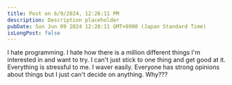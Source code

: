 ```yaml
---
title: Post on 6/9/2024, 12:26:11 PM
description: Description placeholder
pubDate: Sun Jun 09 2024 12:26:11 GMT+0900 (Japan Standard Time)
isLongPost: false
---
```

I hate programming. I hate how there is a million different things I'm interested in and want to try. I can't just stick to one thing and get good at it. Everything is stressful to me. I waver easily. Everyone has strong opinions about things but I just can't decide on anything. Why???